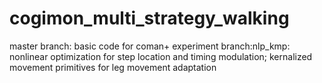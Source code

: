 cogimon_multi_strategy_walking
===============


master branch: basic code for coman+ experiment
branch:nlp_kmp: nonlinear optimization for step location and timing modulation; kernalized movement primitives for leg movement adaptation
